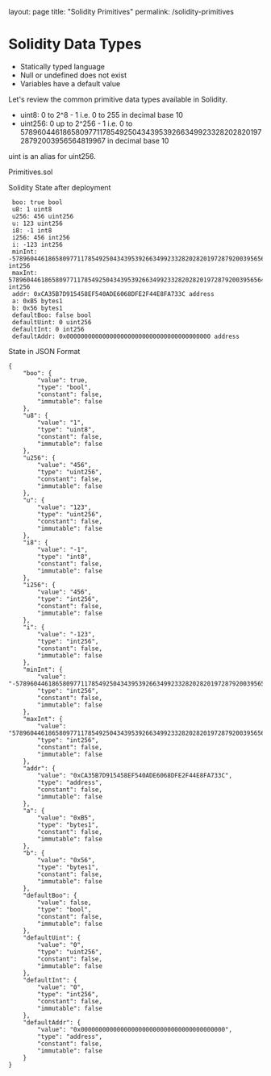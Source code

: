layout: page
title: "Solidity Primitives"
permalink: /solidity-primitives

# Solidity Data Types

* Statically typed language
* Null or undefined does not exist
* Variables have a default value

Let's review the common primitive data types available in Solidity.

* uint8: 0 to 2^8 - 1 i.e. 0 to 255 in decimal base 10
* uint256: 0 up to 2^256 - 1 i.e. 0 to 57896044618658097711785492504343953926634992332820282019728792003956564819967 in decimal base 10

uint is an alias for uint256.



Primitives.sol

<script src="https://gist.github.com/anataliocs/38015973c62dfcbe08c50946115a406a.js"></script>


Solidity State after deployment
```
 boo: true bool
 u8: 1 uint8
 u256: 456 uint256
 u: 123 uint256
 i8: -1 int8
 i256: 456 int256
 i: -123 int256
 minInt: -57896044618658097711785492504343953926634992332820282019728792003956564819968 int256
 maxInt: 57896044618658097711785492504343953926634992332820282019728792003956564819967 int256
 addr: 0xCA35B7D915458EF540ADE6068DFE2F44E8FA733C address
 a: 0xB5 bytes1
 b: 0x56 bytes1
 defaultBoo: false bool
 defaultUint: 0 uint256
 defaultInt: 0 int256
 defaultAddr: 0x0000000000000000000000000000000000000000 address
```

State in JSON Format
```
{
	"boo": {
		"value": true,
		"type": "bool",
		"constant": false,
		"immutable": false
	},
	"u8": {
		"value": "1",
		"type": "uint8",
		"constant": false,
		"immutable": false
	},
	"u256": {
		"value": "456",
		"type": "uint256",
		"constant": false,
		"immutable": false
	},
	"u": {
		"value": "123",
		"type": "uint256",
		"constant": false,
		"immutable": false
	},
	"i8": {
		"value": "-1",
		"type": "int8",
		"constant": false,
		"immutable": false
	},
	"i256": {
		"value": "456",
		"type": "int256",
		"constant": false,
		"immutable": false
	},
	"i": {
		"value": "-123",
		"type": "int256",
		"constant": false,
		"immutable": false
	},
	"minInt": {
		"value": "-57896044618658097711785492504343953926634992332820282019728792003956564819968",
		"type": "int256",
		"constant": false,
		"immutable": false
	},
	"maxInt": {
		"value": "57896044618658097711785492504343953926634992332820282019728792003956564819967",
		"type": "int256",
		"constant": false,
		"immutable": false
	},
	"addr": {
		"value": "0xCA35B7D915458EF540ADE6068DFE2F44E8FA733C",
		"type": "address",
		"constant": false,
		"immutable": false
	},
	"a": {
		"value": "0xB5",
		"type": "bytes1",
		"constant": false,
		"immutable": false
	},
	"b": {
		"value": "0x56",
		"type": "bytes1",
		"constant": false,
		"immutable": false
	},
	"defaultBoo": {
		"value": false,
		"type": "bool",
		"constant": false,
		"immutable": false
	},
	"defaultUint": {
		"value": "0",
		"type": "uint256",
		"constant": false,
		"immutable": false
	},
	"defaultInt": {
		"value": "0",
		"type": "int256",
		"constant": false,
		"immutable": false
	},
	"defaultAddr": {
		"value": "0x0000000000000000000000000000000000000000",
		"type": "address",
		"constant": false,
		"immutable": false
	}
}
```
